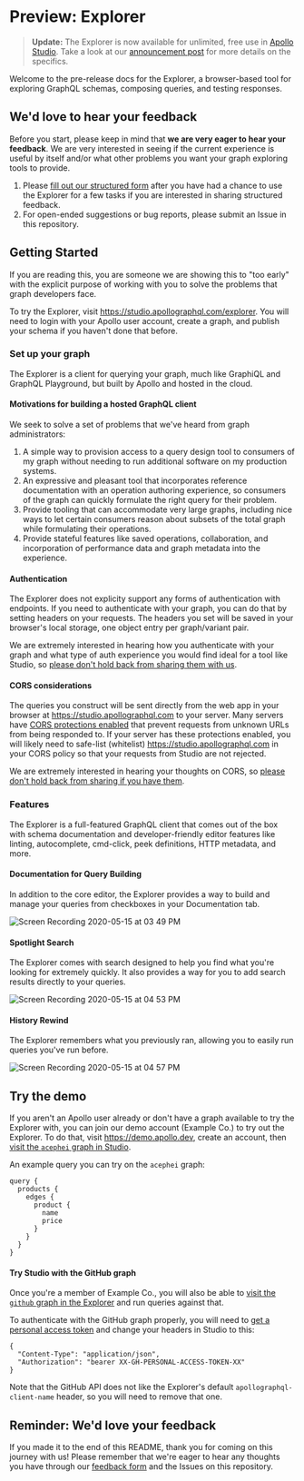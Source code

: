 # Preview: Explorer

> **Update:** The Explorer is now available for unlimited, free use in [Apollo Studio](https://studio.apollographql.com). Take a look at our [announcement post](https://www.apollographql.com/blog/introducing-the-apollo-explorer/) for more details on the specifics.

Welcome to the pre-release docs for the Explorer, a browser-based tool for exploring GraphQL schemas, composing queries, and testing responses.

## We'd love to hear your feedback

Before you start, please keep in mind that **we are very eager to hear your feedback**. We are very interested in seeing if the current experience is useful by itself and/or what other problems you want your graph exploring tools to provide.

1. Please [fill out our structured form](https://forms.gle/hhfA72JPC3fw43Wx5) after you have had a chance to use the Explorer for a few tasks if you are interested in sharing structured feedback.
2. For open-ended suggestions or bug reports, please submit an Issue in this repository.

## Getting Started

If you are reading this, you are someone we are showing this to "too early" with the explicit purpose of working with you to solve the problems that graph developers face.

To try the Explorer, visit <https://studio.apollographql.com/explorer>. You will need to login with your Apollo user account, create a graph, and publish your schema if you haven't done that before.

### Set up your graph

The Explorer is a client for querying your graph, much like GraphiQL and GraphQL Playground, but built by Apollo and hosted in the cloud.

#### Motivations for building a hosted GraphQL client

We seek to solve a set of problems that we've heard from graph administrators:

1. A simple way to provision access to a query design tool to consumers of my graph without needing to run additional software on my production systems.
2. An expressive and pleasant tool that incorporates reference documentation with an operation authoring experience, so consumers of the graph can quickly formulate the right query for their problem.
3. Provide tooling that can accommodate very large graphs, including nice ways to let certain consumers reason about subsets of the total graph while formulating their operations.
4. Provide stateful features like saved operations, collaboration, and incorporation of performance data and graph metadata into the experience.

#### Authentication

The Explorer does not explicity support any forms of authentication with endpoints. If you need to authenticate with your graph, you can do that by setting headers on your requests. The headers you set will be saved in your browser's local storage, one object entry per graph/variant pair.

We are extremely interested in hearing how you authenticate with your graph and what type of auth experience you would find ideal for a tool like Studio, so [please don't hold back from sharing them with us](https://forms.gle/hhfA72JPC3fw43Wx5).

#### CORS considerations

The queries you construct will be sent directly from the web app in your browser at https://studio.apollographql.com to your server. Many servers have [CORS protections enabled](https://developer.mozilla.org/en-US/docs/Web/HTTP/CORS) that prevent requests from unknown URLs from being responded to. If your server has these protections enabled, you will likely need to safe-list (whitelist) https://studio.apollographql.com in your CORS policy so that your requests from Studio are not rejected.

We are extremely interested in hearing your thoughts on CORS, so [please don't hold back from sharing if you have them](https://forms.gle/hhfA72JPC3fw43Wx5).

### Features

The Explorer is a full-featured GraphQL client that comes out of the box with schema documentation and developer-friendly editor features like linting, autocomplete, cmd-click, peek definitions, HTTP metadata, and more.

#### Documentation for Query Building

In addition to the core editor, the Explorer provides a way to build and manage your queries from checkboxes in your Documentation tab.

![Screen Recording 2020-05-15 at 03 49 PM](https://user-images.githubusercontent.com/5922187/82102248-d126ee00-96c3-11ea-8c06-51e846112f5e.gif)

#### Spotlight Search

The Explorer comes with search designed to help you find what you're looking for extremely quickly. It also provides a way for you to add search results directly to your queries.

![Screen Recording 2020-05-15 at 04 53 PM](https://user-images.githubusercontent.com/5922187/82104685-a725f980-96cc-11ea-8b90-830c94ebfcb9.gif)

#### History Rewind

The Explorer remembers what you previously ran, allowing you to easily run queries you've run before.

![Screen Recording 2020-05-15 at 04 57 PM](https://user-images.githubusercontent.com/5922187/82104824-36331180-96cd-11ea-9a40-28ddbd1b7a06.gif)

## Try the demo

If you aren't an Apollo user already or don't have a graph available to try the Explorer with, you can join our demo account (Example Co.) to try out the Explorer. To do that, visit <https://demo.apollo.dev>, create an account, then [visit the `acephei` graph in Studio](https://studio.apollographql.com/studio/acephei?schemaTag=production).

An example query you can try on the `acephei` graph:

```
query {
  products {
    edges {
      product {
        name
        price
      }
    }
  }
}
```

#### Try Studio with the GitHub graph

Once you're a member of Example Co., you will also be able to [visit the `github` graph in the Explorer](https://studio.apollographql.com//graph/github/explorer) and run queries against that.

To authenticate with the GitHub graph properly, you will need to [get a personal access token](https://github.com/settings/tokens) and change your headers in Studio to this:

```
{
  "Content-Type": "application/json",
  "Authorization": "bearer XX-GH-PERSONAL-ACCESS-TOKEN-XX"
}
```

Note that the GitHub API does not like the Explorer's default `apollographql-client-name` header, so you will need to remove that one.

## Reminder: We'd love your feedback

If you made it to the end of this README, thank you for coming on this journey with us! Please remember that we're eager to hear any thoughts you have through our [feedback form](https://forms.gle/hhfA72JPC3fw43Wx5) and the Issues on this repository.
